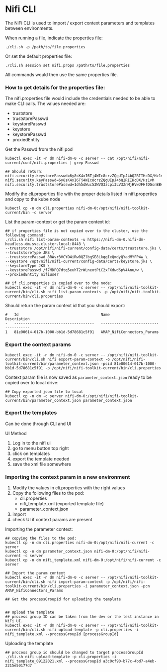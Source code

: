 # Nifi CLI
The NiFi CLI is used to import / export context parameters and templates between environments. 

When running a file, indicate the properties file:
```
./cli.sh -p /path/to/file.properties
```

Or set the default properties file:
```
./cli.sh session set nifi.props /path/to/file.properties
```

All commands would then use the same properties file. 

### How to get details for the properties file:
The nifi.properties file would include the credentials needed to be able to make CLI calls. The values needed are:
- truststore
- truststorePasswd
- keystorePasswd
- keystore
- keystorePasswd
- proxiedEntity

Get the Passwd from the nifi pod
```
kubectl exec -it -n dm nifi-dm-0 -c server -- cat /opt/nifi/nifi-current/conf/nifi.properties | grep Passwd

## Should return:
nifi.security.keystorePasswd=6y8sK4xI6Tj4WIc8crzZQgUIpJ4bQ2RIIHcDX/Hz1vM
nifi.security.keyPasswd=6y8sK4xI6Tj4WIc8crzZQgUIpJ4bQ2RIIHcDX/Hz1vM
nifi.security.truststorePasswd=1dh5dWuc53WVQ3zcpi3LV3ZnMjHVwJFHfDGsnBBvHv0
```

Modify the cli.properties file with the proper details listed in nifi.properties and copy to the kube node
```
kubectl cp -n dm cli.properties nifi-dm-0:/opt/nifi/nifi-toolkit-current/bin -c server
```

List the param-context or get the param context id:
```
## if properties file is not copied over to the cluster, use the following command:
./cli.sh nifi list-param-contexts -u https://nifi-dm-0.nifi-dm-headless.dm.svc.cluster.local:8443 \
--truststore /opt/nifi/nifi-current/config-data/certs/truststore.jks \
--truststoreType JKS \
--truststorePasswd 8RWvr3VCYO4iRw0QZlbqSE8LkqgIeQmdyQYadMYFP4w \
--keystore /opt/nifi/nifi-current/config-data/certs/keystore.jks \
--keystoreType JKS \
--keystorePasswd /f7MDPQ7dtq5euhT2rWLneotPiC2xFXdwd6pV4Anu/w \
--proxiedEntity nifiuser

## if cli.properties is copied over to the node:
kubectl exec -it -n dm nifi-dm-0 -c server -- /opt/nifi/nifi-toolkit-current/bin/cli.sh nifi list-param-contexts -p /opt/nifi/nifi-toolkit-current/bin/cli.properties
```

Should return the param context id that you should export:
```
#   Id                                     Name                         Description
-   ------------------------------------   --------------------------   -----------
1   81e00614-017b-1000-bb1d-5d78681c5f91   AMAP_NifiConnectors_Params
```

### Export the context params
```
kubectl exec -it -n dm nifi-dm-0 -c server -- /opt/nifi/nifi-toolkit-current/bin/cli.sh nifi export-param-context -o /opt/nifi/nifi-toolkit-current/bin/parameter_context.json -pcid 81e00614-017b-1000-bb1d-5d78681c5f91 -p /opt/nifi/nifi-toolkit-current/bin/cli.properties
```

Context param file is now saved as `parameter_context.json` ready to be copied over to local drive:
```
## Copy exported json file to local
kubectl cp -n dm -c server nifi-dm-0:/opt/nifi/nifi-toolkit-current/bin/parameter_context.json parameter_context.json
```

### Export the templates
Can be done through CLI and UI

UI Method
1. Log in to the nifi ui
2. go to menu button top right
3. click on templates
4. export the template needed
5. save the xml file somewhere


### Importing the context param in a new environment
1. Modify the values in cli.properties with the right values
2. Copy the following files to the pod:
    - cli.properties
    - nifi_template.xml (exported template file)
    - parameter_context.json
3. import 
4. check UI if context params are present

Importing the parameter context:
```
## copying the files to the pod:
kubectl cp -n dm cli.properties nifi-dm-0:/opt/nifi/nifi-current -c server
kubectl cp -n dm parameter_context.json nifi-dm-0:/opt/nifi/nifi-current -c server
kubectl cp -n dm nifi_template.xml nifi-dm-0:/opt/nifi/nifi-current -c server

## Import the param context
kubectl exec -it -n dm nifi-dm-0 -c server -- /opt/nifi/nifi-toolkit-current/bin/cli.sh nifi import-param-context -p /opt/nifi/nifi-toolkit-current/bin/cli.properties -i parameter_context.json -pcn AMAP_NifiConnectors_Params

## Get the processGroupId for uploading the template


## Upload the template
## process group ID can be taken from the dev or the test instance in NiFi UI.
kubectl exec -it -n dm nifi-dm-0 -c server -- /opt/nifi/nifi-toolkit-current/bin/cli.sh nifi upload-template -p cli.properties -i nifi_template.xml --processGroupId [processGroupId]
```

Uploading the template
```
## process group id should be changed to target processGroupId
./cli.sh nifi upload-template -p cli.properties -i nifi_template_09122021.xml --processGroupId a3c0cf90-b77c-4bd7-a4eb-2215e50177d7
```
